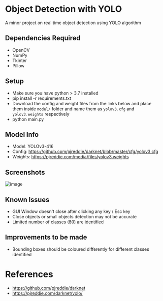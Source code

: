 # Object Detection with YOLO

A minor project on real time object detection using YOLO algorithm

## Dependencies Required

-   OpenCV
-   NumPy
-   Tkinter
-   Pillow

## Setup

-   Make sure you have python > 3.7 installed
-   pip install -r requirements.txt
-   Download the config and weight files from the links below and place them inside `model/` folder and name them as `yolov3.cfg` and `yolov3.weights` respectively
-   python main.py

## Model Info

-   Model: YOLOv3-416
-   Config: https://github.com/pjreddie/darknet/blob/master/cfg/yolov3.cfg
-   Weights: https://pjreddie.com/media/files/yolov3.weights

## Screenshots
![image](https://user-images.githubusercontent.com/91245898/208859393-9813086c-a9c2-43a4-b6d0-cdacfb50bde1.png)

## Known Issues

-   GUI Window doesn't close after clicking any key / Esc key
-   Close objects or small objects detection may not be accurate
-   Limited number of classes (80) are identified

## Improvements to be made

-   Bounding boxes should be coloured differently for different classes identified

# References

-   https://github.com/pjreddie/darknet
-   https://pjreddie.com/darknet/yolo/
